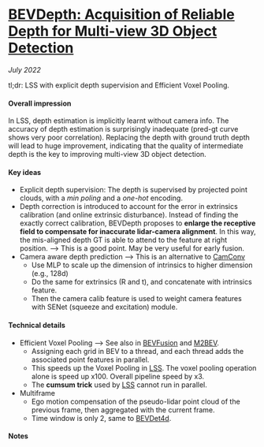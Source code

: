 # [BEVDepth: Acquisition of Reliable Depth for Multi-view 3D Object Detection](https://arxiv.org/abs/2206.10092)

_July 2022_

tl;dr: LSS with explicit depth supervision and Efficient Voxel Pooling.

#### Overall impression
In LSS, depth estimation is implicitly learnt without camera info. The accuracy of depth estimation is surprisingly inadequate (pred-gt curve shows very poor correlation). Replacing the depth with ground truth depth will lead to huge improvement, indicating that the quality of intermediate depth is the key to improving multi-view 3D object detection.

#### Key ideas
- Explicit depth supervision: The depth is supervised by projected point clouds, with a *min poling* and a *one-hot* encoding.
- Depth correction is introduced to account for the error in extrinsics calibration (and online extrinsic disturbance). Instead of finding the exactly correct calibration, BEVDepth proposes to **enlarge the receptive field to compensate for inaccurate lidar-camera alignment**. In this way, the mis-aligned depth GT is able to attend to the feature at right position. --> This is a good point. May be very useful for early fusion.
- Camera aware depth prediction --> This is an alternative to [CamConv](cam_conv.md)
	- Use MLP to scale up the dimension of intrinsics to higher dimension (e.g., 128d)
	- Do the same for extrinsics (R and t), and concatenate with intrinsics feature. 
	- Then the camera calib feature is used to weight camera features with SENet (squeeze and excitation) module.

#### Technical details
- Efficient Voxel Pooling --> See also in [BEVFusion](bevfusion.md) and [M2BEV](m2bev.md).
	- Assigning each grid in BEV to a thread, and each thread adds the associated point features in parallel. 
	- This speeds up the Voxel Pooling in [LSS](lift_splat_shoot.md). The voxel pooling operation alone is speed up x100. Overall pipeline speed by x3.
	- The **cumsum trick** used by [LSS](lift_splat_shoot.md) cannot run in parallel.
- Multiframe
	- Ego motion compensation of the pseudo-lidar point cloud of the previous frame, then aggregated with the current frame.
	- Time window is only 2, same to [BEVDet4d](bevdet4d.md).

#### Notes
